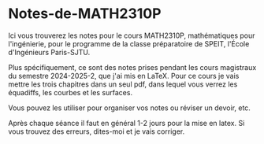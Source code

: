 # Notes-de-MATH2310P

Ici vous trouverez les notes pour le cours MATH2310P, mathématiques pour l'ingénierie, pour le programme de la classe préparatoire de SPEIT, l'École d'Ingénieurs Paris-SJTU.

Plus spécifiquement, ce sont des notes prises pendant les cours magistraux du semestre 2024-2025-2, que j'ai mis en LaTeX. Pour ce cours je vais mettre les trois chapitres dans un seul pdf, dans lequel vous verrez les équadiffs, les courbes et les surfaces.

Vous pouvez les utiliser pour organiser vos notes ou réviser un devoir, etc.

Après chaque séance il faut en général 1-2 jours pour la mise en latex. Si vous trouvez des erreurs, dites-moi et je vais corriger.

